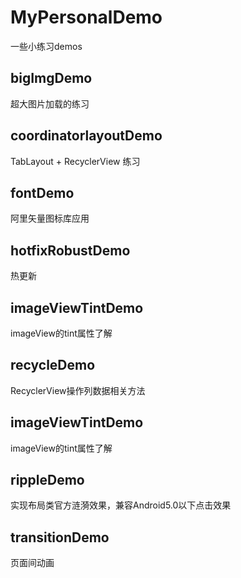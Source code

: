 # MyPersonalDemo
一些小练习demos

## bigImgDemo
超大图片加载的练习

## coordinatorlayoutDemo
TabLayout + RecyclerView 练习

## fontDemo
阿里矢量图标库应用

## hotfixRobustDemo
热更新

## imageViewTintDemo
imageView的tint属性了解

## recycleDemo
RecyclerView操作列数据相关方法

## imageViewTintDemo
imageView的tint属性了解

## rippleDemo
实现布局类官方涟漪效果，兼容Android5.0以下点击效果

## transitionDemo
页面间动画
